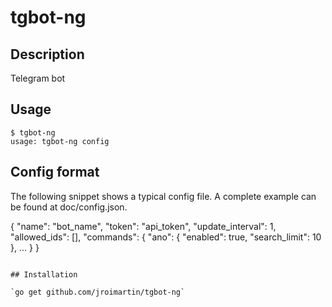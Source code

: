 # tgbot-ng

## Description

Telegram bot

## Usage

```
$ tgbot-ng
usage: tgbot-ng config
```

## Config format

The following snippet shows a typical config file. A
complete example can be found at doc/config.json.

{
	"name": "bot_name",
	"token": "api_token",
	"update_interval": 1,
	"allowed_ids": [],
	"commands": {
		"ano": {
			"enabled": true,
			"search_limit": 10
		},
		...
	}
}
```

## Installation

`go get github.com/jroimartin/tgbot-ng`